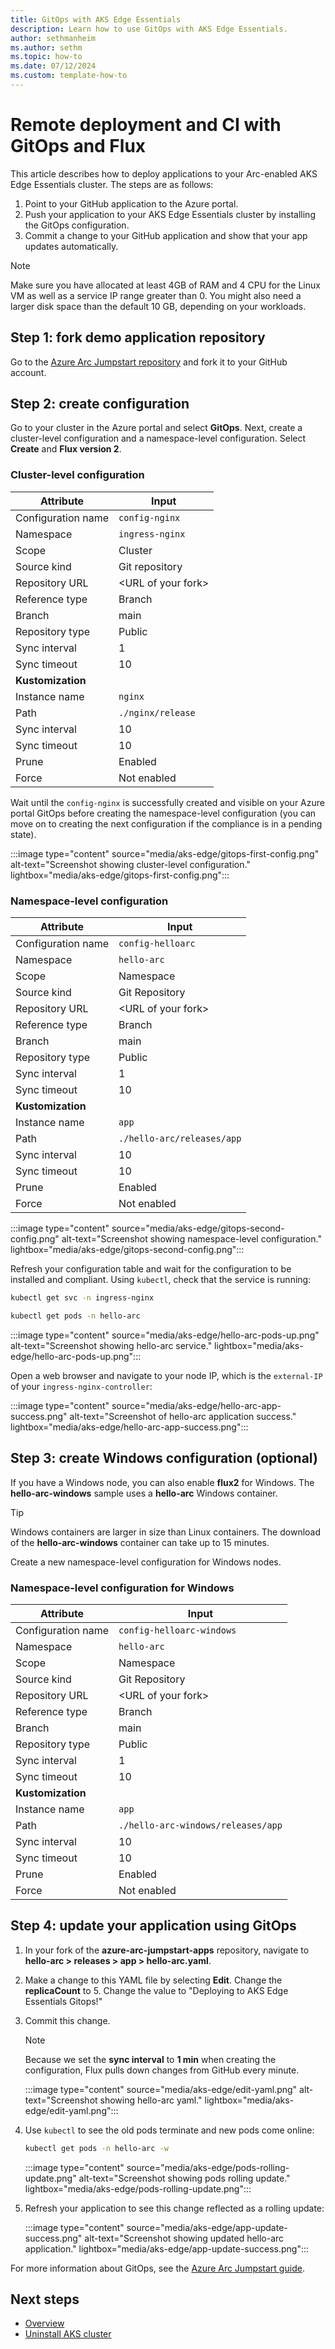 ```yaml
---
title: GitOps with AKS Edge Essentials
description: Learn how to use GitOps with AKS Edge Essentials.
author: sethmanheim
ms.author: sethm
ms.topic: how-to
ms.date: 07/12/2024
ms.custom: template-how-to
---
```


# Remote deployment and CI with GitOps and Flux

This article describes how to deploy applications to your Arc-enabled AKS Edge Essentials cluster. The steps are as follows:

1. Point to your GitHub application to the Azure portal.
1. Push your application to your AKS Edge Essentials cluster by installing the GitOps configuration.
1. Commit a change to your GitHub application and show that your app updates automatically.

> [!NOTE]
> Make sure you have allocated at least 4GB of RAM and 4 CPU for the Linux VM as well as a service IP range greater than 0. You might also need a larger disk space than the default 10 GB, depending on your workloads.

## Step 1: fork demo application repository

Go to the [Azure Arc Jumpstart repository](https://github.com/microsoft/azure-arc-jumpstart-apps) and fork it to your GitHub account.

## Step 2: create configuration

Go to your cluster in the Azure portal and select **GitOps**. Next, create a cluster-level configuration and a namespace-level configuration. Select **Create** and **Flux version 2**.

### Cluster-level configuration

| Attribute | Input |
| --- | --- |
| Configuration name | `config-nginx` |
| Namespace | `ingress-nginx` |
| Scope | Cluster |
| Source kind | Git repository |
| Repository URL | \<URL of your fork\>|
| Reference type | Branch |
| Branch | main |
| Repository type | Public |
| Sync interval | 1 |
| Sync timeout | 10 |
| **Kustomization** | |
| Instance name | `nginx` |
| Path | `./nginx/release` |
| Sync interval | 10 |
| Sync timeout | 10 |
| Prune | Enabled |
| Force | Not enabled |

Wait until the `config-nginx` is successfully created and visible on your Azure portal GitOps before creating the namespace-level configuration (you can move on to creating the next configuration if the compliance is in a pending state).

:::image type="content" source="media/aks-edge/gitops-first-config.png" alt-text="Screenshot showing cluster-level configuration." lightbox="media/aks-edge/gitops-first-config.png":::

### Namespace-level configuration

| Attribute | Input |
| --- | --- |
| Configuration name | `config-helloarc` |
| Namespace | `hello-arc` |
| Scope | Namespace |
| Source kind | Git Repository |
| Repository URL | \<URL of your fork\>|
| Reference type | Branch |
| Branch | main |
| Repository type | Public |
| Sync interval | 1 |
| Sync timeout | 10 |
| **Kustomization** | |
| Instance name | `app` |
| Path | `./hello-arc/releases/app` |
| Sync interval | 10 |
| Sync timeout | 10 |
| Prune | Enabled |
| Force | Not enabled |

:::image type="content" source="media/aks-edge/gitops-second-config.png" alt-text="Screenshot showing namespace-level configuration." lightbox="media/aks-edge/gitops-second-config.png":::

Refresh your configuration table and wait for the configuration to be installed and compliant. Using `kubectl`, check that the service is running:

```bash
kubectl get svc -n ingress-nginx
```

```bash
kubectl get pods -n hello-arc
```

:::image type="content" source="media/aks-edge/hello-arc-pods-up.png" alt-text="Screenshot showing hello-arc service." lightbox="media/aks-edge/hello-arc-pods-up.png":::

Open a web browser and navigate to your node IP, which is the `external-IP` of your `ingress-nginx-controller`:

:::image type="content" source="media/aks-edge/hello-arc-app-success.png" alt-text="Screenshot of hello-arc application success." lightbox="media/aks-edge/hello-arc-app-success.png":::

## Step 3: create Windows configuration (optional)

If you have a Windows node, you can also enable **flux2** for Windows. The **hello-arc-windows** sample uses a **hello-arc** Windows container.

> [!TIP]
> Windows containers are larger in size than Linux containers. The download of the **hello-arc-windows** container can take up to 15 minutes.

Create a new namespace-level configuration for Windows nodes.

### Namespace-level configuration for Windows

| Attribute | Input |
| --- | --- |
| Configuration name | `config-helloarc-windows` |
| Namespace | `hello-arc` |
| Scope | Namespace |
| Source kind | Git Repository |
| Repository URL | \<URL of your fork\>|
| Reference type | Branch |
| Branch | main |
| Repository type | Public |
| Sync interval | 1 |
| Sync timeout | 10 |
| **Kustomization** | |
| Instance name | `app` |
| Path | `./hello-arc-windows/releases/app` |
| Sync interval | 10 |
| Sync timeout | 10 |
| Prune | Enabled |
| Force | Not enabled |

## Step 4: update your application using GitOps

1. In your fork of the **azure-arc-jumpstart-apps** repository, navigate to **hello-arc > releases > app > hello-arc.yaml**.
1. Make a change to this YAML file by selecting **Edit**. Change the **replicaCount** to 5. Change the value to "Deploying to AKS Edge Essentials Gitops!"
1. Commit this change.

   > [!NOTE]
   > Because we set the **sync interval** to **1 min** when creating the configuration, Flux pulls down changes from GitHub every minute.

   :::image type="content" source="media/aks-edge/edit-yaml.png" alt-text="Screenshot showing hello-arc yaml." lightbox="media/aks-edge/edit-yaml.png":::

1. Use `kubectl` to see the old pods terminate and new pods come online:

    ```bash
    kubectl get pods -n hello-arc -w
    ```

    :::image type="content" source="media/aks-edge/pods-rolling-update.png" alt-text="Screenshot showing pods rolling update." lightbox="media/aks-edge/pods-rolling-update.png":::

1. Refresh your application to see this change reflected as a rolling update:

    :::image type="content" source="media/aks-edge/app-update-success.png" alt-text="Screenshot showing updated hello-arc application." lightbox="media/aks-edge/app-update-success.png":::

For more information about GitOps, see the [Azure Arc Jumpstart guide](https://azurearcjumpstart.io/azure_arc_jumpstart/azure_arc_k8s/day2/microk8s/local_microk8s_gitops_helm/#deploy-gitops-configurations-and-perform-helm-based-gitops-flow-on-microk8s-as-an-azure-arc-connected-cluster).

## Next steps

- [Overview](aks-edge-overview.md)
- [Uninstall AKS cluster](aks-edge-howto-uninstall.md)
